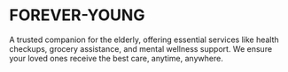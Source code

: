 # FOREVER-YOUNG
A trusted companion for the elderly, offering essential services like health checkups, grocery assistance, and mental wellness support. We ensure your loved ones receive the best care, anytime, anywhere.
